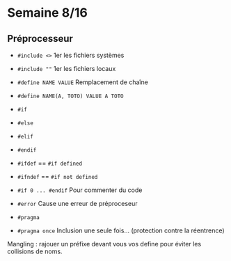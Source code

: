 # Semaine 8/16

## Préprocesseur

- `#include <>` 1er les fichiers systèmes
- `#include ""` 1er les fichiers locaux
- `#define NAME VALUE` Remplacement de chaîne
- `#define NAME(A, TOTO) VALUE A TOTO`

- `#if`
- `#else`
- `#elif`
- `#endif`

- `#ifdef` == `#if defined`
- `#ifndef` == `#if not defined`
- `#if 0 ... #endif` Pour commenter du code

- `#error` Cause une erreur de préproceseur

- `#pragma`
- `#pragma once` Inclusion une seule fois... (protection contre la réentrence)

Mangling : rajouer un préfixe devant vous vos define pour éviter les collisions de noms.